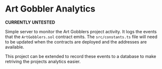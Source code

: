 # Art Gobbler Analytics

**CURRENTLY UNTESTED**

Simple server to monitor the Art Gobblers project activity. It logs the events that the `ArtGobblers.sol` contract emits. The `src/constants.ts` file will need to be updated when the contracts are deployed and the addresses are available.

This project can be extended to record these events to a database to make retriving the projects analytics easier.

